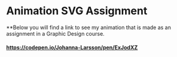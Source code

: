# Animation SVG Assignment

**Below you will find a link to see my animation that is made as an assignment in a Graphic Design course. 

#### https://codepen.io/Johanna-Larsson/pen/ExJodXZ
